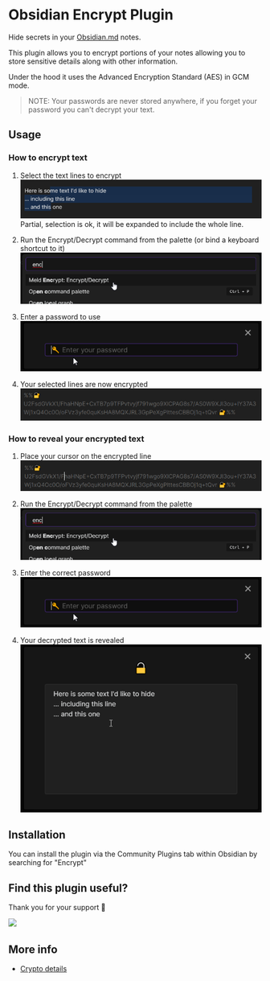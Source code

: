 # Obsidian Encrypt Plugin

Hide secrets in your [Obsidian.md](https://obsidian.md/) notes.

This plugin allows you to encrypt portions of your notes allowing you to store sensitive details along with other information.

Under the hood it uses the Advanced Encryption Standard (AES) in GCM mode.

> NOTE: Your passwords are never stored anywhere, if you forget your password you can't decrypt your text.

## Usage

### How to encrypt text

1. Select the text lines to encrypt  
![](docs/assets/eg_e_text.png)  
Partial, selection is ok, it will be expanded to include the whole line.

1. Run the Encrypt/Decrypt command from the palette (or bind a keyboard shortcut to it)  
![](docs/assets/eg_ed_cp.png)

1. Enter a password to use  
![](docs/assets/eg_ed_pw.png)

1. Your selected lines are now encrypted  
![](docs/assets/eg_e_r.png)  

<!-- TODO: add gif -->

### How to reveal your encrypted text
1. Place your cursor on the encrypted line  
![](docs/assets/eg_d_text.png)

1. Run the Encrypt/Decrypt command from the palette  
![](docs/assets/eg_ed_cp.png)

1. Enter the correct password  
![](docs/assets/eg_ed_pw.png)

1. Your decrypted text is revealed  
![](docs/assets/eg_d_r.png)

<!-- TODO: add gif -->

## Installation

You can install the plugin via the Community Plugins tab within Obsidian by searching for "Encrypt"


## Find this plugin useful?

Thank you for your support 🙏

<a href="https://www.buymeacoffee.com/cleon"><img src="https://img.buymeacoffee.com/button-api/?text=Buy me a coffee&emoji=&slug=cleon&button_colour=40DCA5&font_colour=ffffff&font_family=Cookie&outline_colour=000000&coffee_colour=FFDD00"></a>


## More info
- [Crypto details](docs/crypto-details.md)